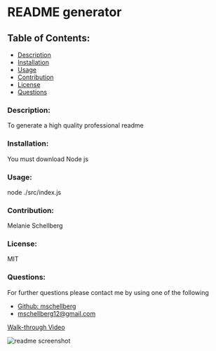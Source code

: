 # README generator 

## Table of Contents:
* [Description](#description)
* [Installation](#installation)
* [Usage](#usage)
* [Contribution](#contribution)
* [License](#license)
* [Questions](#questions)

### Description:
To generate a high quality professional readme
### Installation:
You must download Node js
### Usage:
node ./src/index.js
### Contribution:
Melanie Schellberg
### License:
MIT


### Questions:
For further questions please contact me by using one of the following
<br />
* [Github: mschellberg](https://github.com/mschellberg)<br />
* mschellberg12@gmail.com<br />

[Walk-through Video](https://drive.google.com/file/d/11zHtFngYRR2Lc9VWHR7mWxzmylfhUKLh/preview)

![readme screenshot](https://user-images.githubusercontent.com/71852138/104106754-875bcb00-5285-11eb-86d4-586b8beaa3e6.png)
